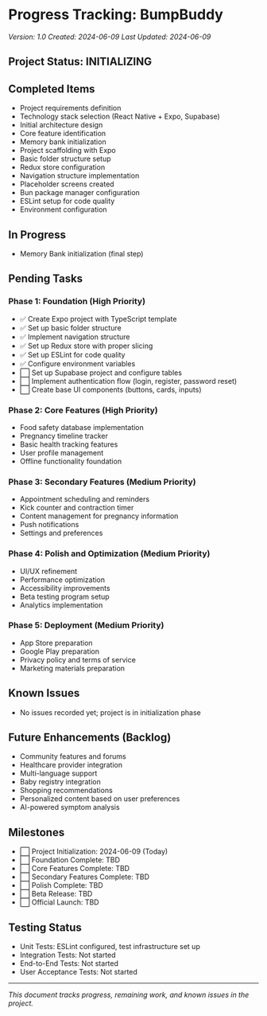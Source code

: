 # Progress Tracking: BumpBuddy

_Version: 1.0_
_Created: 2024-06-09_
_Last Updated: 2024-06-09_

## Project Status: INITIALIZING

## Completed Items

- Project requirements definition
- Technology stack selection (React Native + Expo, Supabase)
- Initial architecture design
- Core feature identification
- Memory bank initialization
- Project scaffolding with Expo
- Basic folder structure setup
- Redux store configuration
- Navigation structure implementation
- Placeholder screens created
- Bun package manager configuration
- ESLint setup for code quality
- Environment configuration

## In Progress

- Memory Bank initialization (final step)

## Pending Tasks

### Phase 1: Foundation (High Priority)

- ✅ Create Expo project with TypeScript template
- ✅ Set up basic folder structure
- ✅ Implement navigation structure
- ✅ Set up Redux store with proper slicing
- ✅ Set up ESLint for code quality
- ✅ Configure environment variables
- ⬜ Set up Supabase project and configure tables
- ⬜ Implement authentication flow (login, register, password reset)
- ⬜ Create base UI components (buttons, cards, inputs)

### Phase 2: Core Features (High Priority)

- Food safety database implementation
- Pregnancy timeline tracker
- Basic health tracking features
- User profile management
- Offline functionality foundation

### Phase 3: Secondary Features (Medium Priority)

- Appointment scheduling and reminders
- Kick counter and contraction timer
- Content management for pregnancy information
- Push notifications
- Settings and preferences

### Phase 4: Polish and Optimization (Medium Priority)

- UI/UX refinement
- Performance optimization
- Accessibility improvements
- Beta testing program setup
- Analytics implementation

### Phase 5: Deployment (Medium Priority)

- App Store preparation
- Google Play preparation
- Privacy policy and terms of service
- Marketing materials preparation

## Known Issues

- No issues recorded yet; project is in initialization phase

## Future Enhancements (Backlog)

- Community features and forums
- Healthcare provider integration
- Multi-language support
- Baby registry integration
- Shopping recommendations
- Personalized content based on user preferences
- AI-powered symptom analysis

## Milestones

- ⬜ Project Initialization: 2024-06-09 (Today)
- ⬜ Foundation Complete: TBD
- ⬜ Core Features Complete: TBD
- ⬜ Secondary Features Complete: TBD
- ⬜ Polish Complete: TBD
- ⬜ Beta Release: TBD
- ⬜ Official Launch: TBD

## Testing Status

- Unit Tests: ESLint configured, test infrastructure set up
- Integration Tests: Not started
- End-to-End Tests: Not started
- User Acceptance Tests: Not started

---

_This document tracks progress, remaining work, and known issues in the project._
